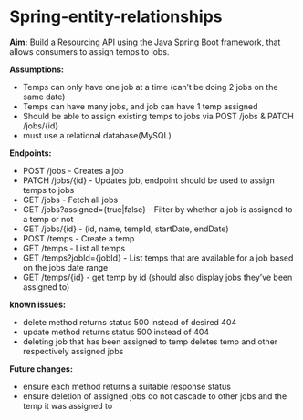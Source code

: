 # Spring-entity-relationships

**Aim:**
Build a Resourcing API using the Java Spring Boot framework, that allows consumers to assign temps to jobs.

**Assumptions:**
- Temps can only have one job at a time (can’t be doing 2 jobs on the same date)
- Temps can have many jobs, and job can have 1 temp assigned
- Should be able to assign existing temps to jobs via POST /jobs & PATCH /jobs/{id}
- must use a relational database(MySQL)

**Endpoints:**
- POST /jobs - Creates a job
- PATCH /jobs/{id} - Updates job, endpoint should be used to assign temps to jobs
- GET /jobs - Fetch all jobs
- GET /jobs?assigned={true|false} - Filter by whether a job is assigned to a temp or not
- GET /jobs/{id} - (id, name, tempId, startDate, endDate)
- POST /temps - Create a temp
- GET /temps - List all temps
- GET /temps?jobId={jobId} - List temps that are available for a job based on the jobs date range
- GET /temps/{id} - get temp by id (should also display jobs they’ve been assigned to)

**known issues:**
- delete method returns status 500 instead of desired 404
- update method returns status 500 instead of 404
- deleting job that has been assigned to temp deletes temp and other respectively assigned jpbs

**Future changes:**
- ensure each method returns a suitable response status
- ensure deletion of assigned jobs do not cascade to other jobs and the temp it was assigned to

